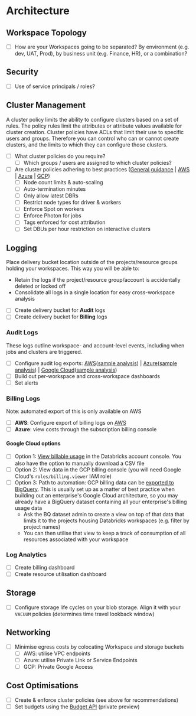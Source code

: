 # Architecture

## Workspace Topology

- [ ] How are your Workspaces going to be separated? By environment (e.g. dev, UAT, Prod), by business unit (e.g. Finance, HR), or a combination?

## Security

- [ ] Use of service principals / roles?

## Cluster Management

A cluster policy limits the ability to configure clusters based on a set of rules. The policy rules limit the attributes or attribute values available for cluster creation. Cluster policies have ACLs that limit their use to specific users and groups. Therefore you can control who can or cannot create clusters, and the limits to which they can configure those clusters.

- [ ] What cluster policies do you require?
  - [ ] Which groups / users are assigned to which cluster policies?
- [ ] Are cluster policies adhering to best practices ([General guidance](https://www.databricks.com/blog/2022/10/18/best-practices-cost-management-databricks.html) | [AWS](https://docs.databricks.com/administration-guide/clusters/policies-best-practices.html) | [Azure](https://learn.microsoft.com/en-gb/azure/databricks/administration-guide/clusters/policies-best-practices) | [GCP](https://docs.gcp.databricks.com/administration-guide/clusters/policies-best-practices.html))
  - [ ] Node count limits & auto-scaling
  - [ ] Auto-termination minutes
  - [ ] Only allow latest DBRs
  - [ ] Restrict node types for driver & workers
  - [ ] Enforce Spot on workers
  - [ ] Enforce Photon for jobs
  - [ ] Tags enforced for cost attribution
  - [ ] Set DBUs per hour restriction on interactive clusters

## Logging

Place delivery bucket location outside of the projects/resource groups holding your workspaces. This way you will be able to:

- Retain the logs if the project/resource group/account is accidentally deleted or locked off
- Consolidate all logs in a single location for easy cross-workspace analysis

- [ ] Create delivery bucket for **Audit** logs
- [ ] Create delivery bucket for **Billing** logs

### Audit Logs

These logs outline workspace- and account-level events, including when jobs and clusters are triggered.

- [ ] Configure audit log exports: [AWS](https://docs.databricks.com/administration-guide/account-settings/audit-logs.html)([sample analysis](https://docs.databricks.com/administration-guide/account-settings/audit-logs.html#analyze-audit-logs)) | [Azure](https://docs.microsoft.com/en-us/azure/databricks/administration-guide/account-settings/azure-diagnostic-logs)([sample analysis](https://docs.microsoft.com/en-us/azure/databricks/administration-guide/account-settings/azure-diagnostic-logs#analyze-diagnostic-logs)) | [Google Cloud](https://docs.gcp.databricks.com/administration-guide/account-settings-gcp/log-delivery.html)([sample analysis](https://docs.gcp.databricks.com/administration-guide/account-settings-gcp/audit-logs.html#analyze-audit-logs))
- [ ] Build out per-workspace and cross-workspace dashboards
- [ ] Set alerts

### Billing Logs

Note: automated export of this is only available on AWS

- [ ] **AWS**: Configure export of billing logs on [AWS](https://docs.databricks.com/administration-guide/account-settings/billable-usage-delivery.html)
- [ ] **Azure**: view costs through the subscription billing console

#### Google Cloud options

- [ ] Option 1: [View billable usage](https://docs.gcp.databricks.com/administration-guide/account-settings-gcp/usage.html) in the Databricks account console. You also have the option to manually download a CSV file
- [ ] Option 2: View data in the GCP billing console (you will need Google Cloud's `roles/billing.viewer` IAM role)
- [ ] Option 3: Path to automation: GCP billing data can be [exported to BigQuery](https://cloud.google.com/billing/docs/how-to/export-data-bigquery). This is usually set up as a matter of best practice when building out an enterprise's Google Cloud architecture, so you may already have a BigQuery dataset containing all your enterprise's billing usage data
  - Ask the BQ dataset admin to create a view on top of that data that limits it to the projects housing Databricks workspaces (e.g. filter by project names)
  - You can then utilise that view to keep a track of consumption of all resources associated with your workspace

### Log Analytics

- [ ] Create billing dashboard
- [ ] Create resource utilisation dashboard

## Storage

- [ ] Configure storage life cycles on your blob storage. Align it with your `VACUUM` policies (determines time travel lookback window)

## Networking

- [ ] Minimise egress costs by colocating Workspace and storage buckets
  - [ ] AWS: utilise VPC endpoints
  - [ ] Azure: utilise Private Link or Service Endpoints
  - [ ] GCP: Private Google Access

## Cost Optimisations

- [ ] Create & enforce cluster policies (see above for recommendations)
- [ ] Set budgets using the [Budget API](https://docs.databricks.com/dev-tools/api/latest/account.html#operation/create-budget) (private preview)